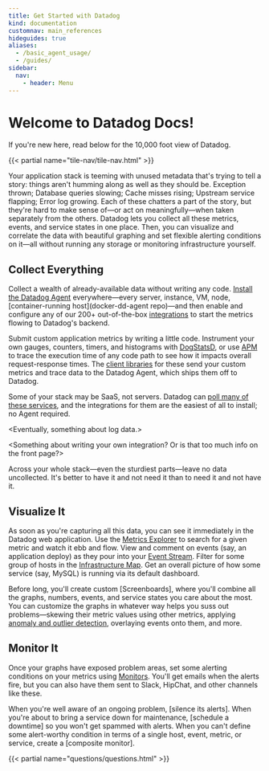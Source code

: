 ```yaml
---
title: Get Started with Datadog
kind: documentation
customnav: main_references
hideguides: true
aliases:
  - /basic_agent_usage/
  - /guides/
sidebar:
  nav:
    - header: Menu
---
```

# Welcome to Datadog Docs!

If you're new here, read below for the 10,000 foot view of Datadog.

{{< partial name="tile-nav/tile-nav.html" >}}

Your application stack is teeming with unused metadata that's trying to tell a story: things aren't humming along as well as they should be. Exception thrown; Database queries slowing; Cache misses rising; Upstream service flapping; Error log growing. Each of these chatters a part of the story, but they're hard to make sense of—or act on meaningfully—when taken separately from the others. Datadog lets you collect all these metrics, events, and service states in one place. Then, you can visualize and correlate the data with beautiful graphing and set flexible alerting conditions on it—all without running any storage or monitoring infrastructure yourself.

## Collect Everything

Collect a wealth of already-available data without writing any code. [Install the Datadog Agent](Agent#Install) everywhere—every server, instance, VM, node, [container-running host](docker-dd-agent repo)—and then enable and configure any of our 200+ out-of-the-box [integrations](Integrations#Core) to start the metrics flowing to Datadog's backend.

Submit custom application metrics by writing a little code. Instrument your own gauges, counters, timers, and histograms with [DogStatsD](Developers#DogStatsD), or use [APM](APM) to trace the execution time of any code path to see how it impacts overall request-response times. The [client libraries](Developers#Libraries) for these send your custom metrics and trace data to the Datadog Agent, which ships them off to Datadog.

Some of your stack may be SaaS, not servers. Datadog can [poll many of these services](Integrations#Providers), and the integrations for them are the easiest of all to install; no Agent required.

<Eventually, something about log data.>

<Something about writing your own integration? Or is that too much info on the front page?>

Across your whole stack—even the sturdiest parts—leave no data uncollected. It's better to have it and not need it than to need it and not have it.

## Visualize It

As soon as you're capturing all this data, you can see it immediately in the Datadog web application. Use the [Metrics Explorer](Graphing/Visualization#Metrics) to search for a given metric and watch it ebb and flow. View and comment on events (say, an application deploy) as they pour into your [Event Stream](Graphing/Visualization#Events). Filter for some group of hosts in the [Infrastructure Map](Graphing/Visualization#InfraMap). Get an overall picture of how some service (say, MySQL) is running via its default dashboard.

Before long, you'll create custom [Screenboards], where you'll combine all the graphs, numbers, events, and service states you care about the most. You can customize the graphs in whatever way helps you suss out problems—skewing their metric values using other metrics, applying [anomaly and outlier detection](Graphing/Visualization#Guides#AnomalyAndOutlier), overlaying events onto them, and more.

## Monitor It

Once your graphs have exposed problem areas, set some alerting conditions on your metrics using [Monitors](Monitors). You'll get emails when the alerts fire, but you can also have them sent to Slack, HipChat, and other channels like these.

When you're well aware of an ongoing problem, [silence its alerts]. When you're about to bring a service down for maintenance, [schedule a downtime] so you won't get spammed with alerts. When you can't define some alert-worthy condition in terms of a single host, event, metric, or service, create a [composite monitor].

{{< partial name="questions/questions.html" >}}
